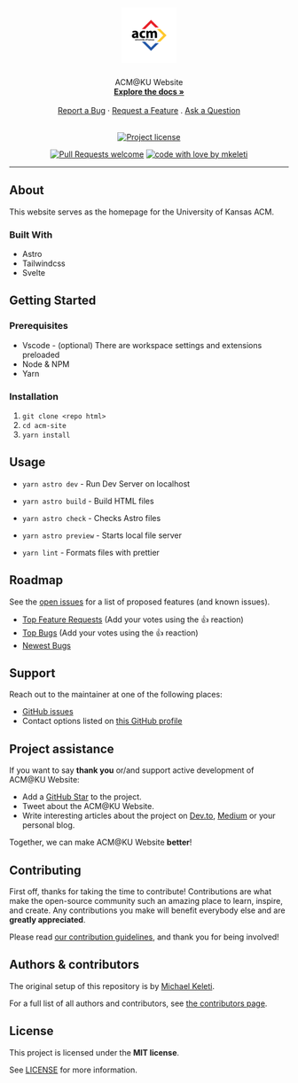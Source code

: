 <h1 align="center">
  <a href="https://github.com/mkeleti/acm-site">
    <!-- Please provide path to your logo here -->
    <img src="docs/images/logo.png" alt="Logo" width="100" height="100">
  </a>
</h1>

<div align="center">
  ACM@KU Website
  <br />
  <a href="#about"><strong>Explore the docs »</strong></a>
  <br />
  <br />
  <a href="https://github.com/mkeleti/acm-site/issues/new?assignees=&labels=bug&template=01_BUG_REPORT.md&title=bug%3A+">Report a Bug</a>
  ·
  <a href="https://github.com/mkeleti/acm-site/issues/new?assignees=&labels=enhancement&template=02_FEATURE_REQUEST.md&title=feat%3A+">Request a Feature</a>
  .
  <a href="https://github.com/mkeleti/acm-site/issues/new?assignees=&labels=question&template=04_SUPPORT_QUESTION.md&title=support%3A+">Ask a Question</a>
</div>

<div align="center">
<br />

[![Project license](https://img.shields.io/github/license/mkeleti/acm-site.svg?style=flat-square)](LICENSE)

[![Pull Requests welcome](https://img.shields.io/badge/PRs-welcome-ff69b4.svg?style=flat-square)](https://github.com/mkeleti/acm-site/issues?q=is%3Aissue+is%3Aopen+label%3A%22help+wanted%22)
[![code with love by mkeleti](https://img.shields.io/badge/%3C%2F%3E%20with%20%E2%99%A5%20by-mkeleti-ff1414.svg?style=flat-square)](https://github.com/mkeleti)

</div>

---

## About

This website serves as the homepage for the University of Kansas ACM.

### Built With

- Astro
- Tailwindcss
- Svelte

## Getting Started

### Prerequisites

- Vscode - (optional) There are workspace settings and extensions preloaded
- Node & NPM
- Yarn

### Installation

1. `git clone <repo html>`
2. `cd acm-site`
3. `yarn install`

## Usage

- `yarn astro dev` - Run Dev Server on localhost

- `yarn astro build` - Build HTML files

- `yarn astro check` - Checks Astro files

- `yarn astro preview` - Starts local file server

- `yarn lint` - Formats files with prettier

## Roadmap

See the [open issues](https://github.com/mkeleti/acm-site/issues) for a list of proposed features (and known issues).

- [Top Feature Requests](https://github.com/mkeleti/acm-site/issues?q=label%3Aenhancement+is%3Aopen+sort%3Areactions-%2B1-desc) (Add your votes using the 👍 reaction)
- [Top Bugs](https://github.com/mkeleti/acm-site/issues?q=is%3Aissue+is%3Aopen+label%3Abug+sort%3Areactions-%2B1-desc) (Add your votes using the 👍 reaction)
- [Newest Bugs](https://github.com/mkeleti/acm-site/issues?q=is%3Aopen+is%3Aissue+label%3Abug)

## Support

Reach out to the maintainer at one of the following places:

- [GitHub issues](https://github.com/mkeleti/acm-site/issues/new?assignees=&labels=question&template=04_SUPPORT_QUESTION.md&title=support%3A+)
- Contact options listed on [this GitHub profile](https://github.com/mkeleti)

## Project assistance

If you want to say **thank you** or/and support active development of ACM@KU Website:

- Add a [GitHub Star](https://github.com/mkeleti/acm-site) to the project.
- Tweet about the ACM@KU Website.
- Write interesting articles about the project on [Dev.to](https://dev.to/), [Medium](https://medium.com/) or your personal blog.

Together, we can make ACM@KU Website **better**!

## Contributing

First off, thanks for taking the time to contribute! Contributions are what make the open-source community such an amazing place to learn, inspire, and create. Any contributions you make will benefit everybody else and are **greatly appreciated**.

Please read [our contribution guidelines](docs/CONTRIBUTING.md), and thank you for being involved!

## Authors & contributors

The original setup of this repository is by [Michael Keleti](https://github.com/mkeleti).

For a full list of all authors and contributors, see [the contributors page](https://github.com/mkeleti/acm-site/contributors).

## License

This project is licensed under the **MIT license**.

See [LICENSE](LICENSE) for more information.

